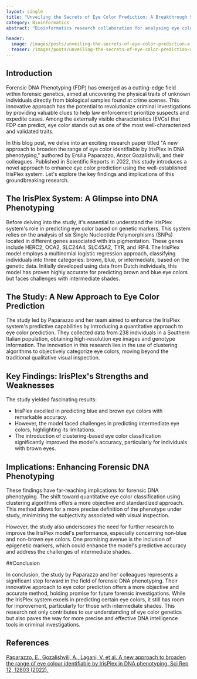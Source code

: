 ```yaml
---
layout: single
title: "Unveiling the Secrets of Eye Color Prediction: A Breakthrough Study"
category: Bioinformatics
abstract: "Bioinformatics research collaboration for analysing eye color markers in italian population"

header:
  image: /images/posts/unveiling-the-secrets-of-eye-color-prediction-a-breakthrough-study/irisplex.jpg
  teaser: /images/posts/unveiling-the-secrets-of-eye-color-prediction-a-breakthrough-study/irisplex.jpg
---
```

## Introduction

Forensic DNA Phenotyping (FDP) has emerged as a cutting-edge field within forensic genetics, aimed at uncovering the physical traits of unknown individuals directly from biological samples found at crime scenes. This innovative approach has the potential to revolutionize criminal investigations by providing valuable clues to help law enforcement prioritize suspects and expedite cases. Among the externally visible characteristics (EVCs) that FDP can predict, eye color stands out as one of the most well-characterized and validated traits.

In this blog post, we delve into an exciting research paper titled "A new approach to broaden the range of eye color identifiable by IrisPlex in DNA phenotyping," authored by Ersilia Paparazzo, Anzor Gozalishvili, and their colleagues. Published in Scientific Reports in 2022, this study introduces a novel approach to enhance eye color prediction using the well-established IrisPlex system. Let's explore the key findings and implications of this groundbreaking research.

## The IrisPlex System: A Glimpse into DNA Phenotyping

Before delving into the study, it's essential to understand the IrisPlex system's role in predicting eye color based on genetic markers. This system relies on the analysis of six Single Nucleotide Polymorphisms (SNPs) located in different genes associated with iris pigmentation. These genes include HERC2, OCA2, SLC24A4, SLC45A2, TYR, and IRF4. The IrisPlex model employs a multinomial logistic regression approach, classifying individuals into three categories: brown, blue, or intermediate, based on the genetic data. Initially developed using data from Dutch individuals, this model has proven highly accurate for predicting brown and blue eye colors but faces challenges with intermediate shades.

## The Study: A New Approach to Eye Color Prediction

The study led by Paparazzo and her team aimed to enhance the IrisPlex system's predictive capabilities by introducing a quantitative approach to eye color prediction. They collected data from 238 individuals in a Southern Italian population, obtaining high-resolution eye images and genotype information. The innovation in this research lies in the use of clustering algorithms to objectively categorize eye colors, moving beyond the traditional qualitative visual inspection.

## Key Findings: IrisPlex's Strengths and Weaknesses

The study yielded fascinating results:

- IrisPlex excelled in predicting blue and brown eye colors with remarkable accuracy.
- However, the model faced challenges in predicting intermediate eye colors, highlighting its limitations.
- The introduction of clustering-based eye color classification significantly improved the model's accuracy, particularly for individuals with brown eyes.

## Implications: Enhancing Forensic DNA Phenotyping

These findings have far-reaching implications for forensic DNA phenotyping. The shift toward quantitative eye color classification using clustering algorithms offers a more objective and standardized approach. This method allows for a more precise definition of the phenotype under study, minimizing the subjectivity associated with visual inspection.

However, the study also underscores the need for further research to improve the IrisPlex model's performance, especially concerning non-blue and non-brown eye colors. One promising avenue is the inclusion of epigenetic markers, which could enhance the model's predictive accuracy and address the challenges of intermediate shades.

##Conclusion

In conclusion, the study by Paparazzo and her colleagues represents a significant step forward in the field of forensic DNA phenotyping. Their innovative approach to eye color prediction offers a more objective and accurate method, holding promise for future forensic investigations. While the IrisPlex system excels in predicting certain eye colors, it still has room for improvement, particularly for those with intermediate shades. This research not only contributes to our understanding of eye color genetics but also paves the way for more precise and effective DNA intelligence tools in criminal investigations.

## References
[Paparazzo, E., Gozalishvili, A., Lagani, V. et al. A new approach to broaden the range of eye colour identifiable by IrisPlex in DNA phenotyping. Sci Rep 12, 12803 (2022).](https://doi.org/10.1038/s41598-022-17208-w)